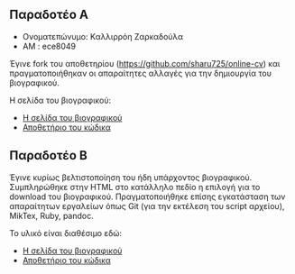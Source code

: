 
## Παραδοτέο Α

* Ονοματεπώνυμο: Kαλλιρρόη Ζαρκαδούλα
* AM : ece8049

Έγινε fork του αποθετηρίου (https://github.com/sharu725/online-cv)  και πραγματοποιήθηκαν οι απαραίτητες αλλαγές για την δημιουργία του βιογραφικού.


Η σελίδα του βιογραφικού: 
 * [Η σελίδα του βιογραφικού](https://irozarkadoula.github.io/online-cv/)
 * [Αποθετήριο του κώδικα](https://github.com/irozarkadoula/online-cv)
 
 
## Παραδοτέο B
Έγινε κυρίως βελτιστοποίηση του ήδη υπάρχοντος βιογραφικού. Συμπληρώθηκε στην HTML στο κατάλληλο πεδίο η επιλογή για το download του βιογραφικού. Πραγματοποιήθηκε επίσης εγκατάσταση των απαραίτητων εργαλείων όπως Git (για την εκτέλεση του script αρχείου), ΜikTex, Ruby, pandoc.

Το υλικό είναι διαθέσιμο εδώ:
 * [Η σελίδα του βιογραφικού](https://irozarkadoula.github.io/online-cv/)
 * [Αποθετήριο του κώδικα](https://github.com/irozarkadoula/online-cv)
 
